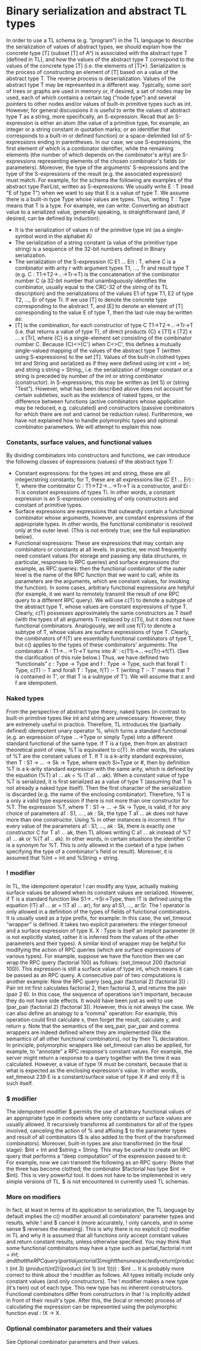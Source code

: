 # Binary serialization and abstract TL types
In order to use a TL schema (e.g. “program”) in the TL language to describe the serialization of values of abstract types, we should explain how the concrete type [T] (subset [T] of A^) is associated with the abstract type T (defined in TL), and how the values of the abstract type T correspond to the values of the concrete type [T] (i.e. the elements of [T]*).
Serialization is the process of constructing an element of [T] based on a value of the abstract type T. The reverse process is deserialization.
Values of the abstract type T may be represented in a different way. Typically, some sort of trees or graphs are used in memory or, if desired, a set of nodes may be used, each of which contains a certain tag (“node type”) and several pointers to other nodes and/or values of built-in primitive types such as int. However, for general discussions it is useful to write the values of abstract type T as a string, more specifically, an S-expression. Recall that an S-expression is either an atom (the value of a primitive type, for example, an integer or a string constant in quotation marks; or an identifier that corresponds to a built-in or defined function) or a space-delimited list of S-expressions ending in parentheses. In our case, we use S-expressions, the first element of which is a combinator identifier, while the remaining elements (the number of which depends on the combinator's arity) are S-expressions representing elements of the chosen combinator's fields (or parameters). Moreover, the type of the arguments' S-expressions and the type of the S-expressions of the result (e.g. the associated expression) must match.
For example, for the schema
the following are examples of the abstract type PairList, written as S-expressions:
We usually write E : T (read "E of type T”) when we want to say that E is a value of type T. We assume there is a built-in type Type whose values are types. Thus, writing T : Type means that T is a type.
For example, we can write:
Converting an abstract value to a serialized value, generally speaking, is straightforward (and, if desired, can be defined by induction):
- It is the serialization of values n of the primitive type int (as a single-symbol word in the alphabet A)
- The serialization of a string constant (a value of the primitive type string) is a sequence of the 32-bit numbers defined in Binary serialization.
- The serialization of the S-expression (C E1 ... Er) : T, where C is a combinator with arity r with argument types T1, ..., Tr and result type T (e.g. C : T1->T2->...->Tr->T) is the concatenation of the combinator number C (a 32-bit number that unambiguously identifies the combinator, usually equal to the CRC-32 of the string of its TL description) and the serializations of the values E1 of type T1, E2 of type T2, ..., Er of type Tr.
If we use [T] to denote the concrete type corresponding to the abstract T, and [E] to denote an element of [T] corresponding to the value E of type T, then the last rule may be written as:
- [T] is the combination, for each constructor of type C T1->T2->...->Tr->T (i.e. that returns a value of type T), of direct products {C} x [T1] x [T2] x ... x [Tr], where {C} is a single-element set consisting of the combinator number C. Because {C}<>{C'} when C<>C', this defines a mutually single-valued mapping of the values of the abstract type T (written using S-expressions) to the set [T].
Values of the built-in clothed types Int and String and serialized as if they were defined using int x:int = Int; and string s:string = String;, i.e. the serialization of integer constant or a string is preceded by number of the int or string combinator (constructor). In S-expressions, this may be written as (int 5) or (string "Test").
However, what has been described above does not account for certain subtleties, such as the existence of naked types, or the difference between functions (active combinators whose application may be reduced, e.g. calculated) and constructors (passive combinators for which there are not and cannot be reduction rules). Furthermore, we have not explained how to handle polymorphic types and optional combinator parameters. We will attempt to explain this now.
### Constants, surface values, and functional values
By dividing combinators into constructors and functions, we can introduce the following classes of expressions (values) of the abstract type T:
- Constant expressions: for the types int and string, these are all integer/string constants; for T, these are all expressions like (C E1 ... Er) : T, where the combinator C : T1->T2->...->Tr->T is a constructor, and Ei : Ti is constant expressions of types Ti. In other words, a constant expression is an S-expression consisting of only constructors and constant of primitive types.
- Surface expressions are expressions that outwardly contain a functional combinator whose arguments, however, are constant expressions of the appropriate types. In other words, the functional combinator is resolved only at the outer level. (This is not entirely true; see the full explanation below).
- Functional expressions: These are expressions that may contain any combinators or constants at all levels.
In practice, we most frequently need constant values (for storage and passing any data structures, in particular, responses to RPC queries) and surface expressions (for example, as RPC queries: then the functional combinator of the outer level is the name of the RPC function that we want to call, while its parameters are the arguments, which are constant values, for invoking the function). In some cases, arbitrary functional expressions are helpful (for example, it we want to remotely transmit the result of one RPC query to a different RPC query).
We will use c(T) to denote a subtype of the abstract type T, whose values are constant expressions of type T. Clearly, c(T) possesses approximately the same constructors as T itself (with the types of all arguments Ti replaced by c(Ti), but it does not have functional combinators.
Analogously, we will use f(T) to denote a subtype of T, whose values are surface expressions of type T. Clearly, the combinators of f(T) are essentially functional combinators of type T, but c() applies to the types of these combinators' arguments: The combinator A : T1->...->Tr->T turns into A' : c(T1)->...->c(Tr)->f(T). (See the clarification of this rule below.)
Thus, we have defined two “functionals” c : Type -> Type and f : Type -> Type, such that forall T : Type, c(T) :- T and forall T : Type, f(T) :- T  (writing T :- T' means that T is contained in T', or that T is a subtype of T').
We will assume that c and f are idempotent.
### Naked types
From the perspective of abstract type theory, naked types (in contrast to built-in primitive types like int and string are unnecessary. However, they are extremely useful in practice.
Therefore, TL introduces the (partially defined) idempotent unary operator %, which turns a standard functional (e.g. an expression of type ...->Type or simply Type) into a different standard functional of the same type. If T is a type, then from an abstract theoretical point of view, %T is equivalent to c(T). In other words, the values of %T are the constant values of T. If T is a k-arity standard expression, then T : S1 -> ... -> Sk -> Type, where each Si=Type or #, then by definition %T is a k-arity standard expression with the same arity, which is defined by the equation (%T) a1 ... ak = % (T a1 ... ak).
When a constant value of type %T is serialized, it is first serialized as a value of type T (assuming that T is not already a naked type itself). Then the first character of the serialization is discarded (e.g. the name of the enclosing combinator). Therefore, %T is a only a valid type expression if there is not more than one constructor for %T. The expression %T, where T : S1 -> ... -> Sk -> Type, is valid, if for any choice of parameters a1 : S1, ... , ak : Sk, the type T a1 ... ak does not have more than one constructor. Using % in other instances is incorrect.
If for every value of the parameters a1 : S1, ..., ak : Sk, there is exactly one constructor C for T a1 ... ak, then TL allows writing C a1 ... ak instead of %T a1 ... ak or %(T a1 .. ak). In other words, in certain situations the identifier C is a synonym for %T. This is only allowed in the context of a type (when specifying the type of a combinator's field or result).
Moreover, it is assumed that %Int = int and %String = string.
### ! modifier
In TL, the idempotent operator ! can modify any type, actually making surface values be allowed when its constant values are serialized. However, if T is a standard function like S1->..->Sr->Type, then !T is defined using the equation (!T) a1 ... ar = !(T a1 ... ar), for any a1:S1, ..., ar:Sr.
The ! operator is only allowed in a definition of the types of fields of functional combinators. It is usually used as a type prefix, for example:
In this case, the set_timeout “wrapper” is defined. It takes two explicit parameters: the integer timeout and a surface expression of type X. X : Type is itself an implicit parameter (it is not explicitly stated, rather it is inferred from the values of the other parameters and their types). A similar kind of wrapper may be helpful for modifying the action of RPC queries (which are surface expressions of various types). For example, suppose we have the function
then we can wrap the RPC query (factorial 100) as follows: (set_timeout 200 (factorial 100)). This expression is still a surface value of type int, which means it can be passed as an RPC query.
A consecutive pair of two computations is another example:
Now the RPC query (seq_pair (factorial 2) (factorial 3)) : Pair int int first calculates factorial 2, then factorial 3, and returns the pair (pair 2 6). In this case, the sequence of operations isn't important, because they do not have side effects. It would have been just as well to use (par_pair (factorial 2) (factorial 3)). However, this is not always the case.
We can also define an analogy to a “comma” operation:
For example, this operation could first calculate x, then forget the result, calculate y, and return y.
Note that the semantics of the seq_pair, par_pair and comma wrappers are indeed defined where they are implemented (like the semantics of all other functional combinators), not by their TL declaration.
In principle, polymorphic wrappers like set_timeout can also be applied, for example, to “annotate” a RPC response's constant values. For example, the server might return a response to a query together with the time it was calculated. However, a value of type !X must be constant, because that is what is expected as the enclosing expression's value. In other words, set_timeout 239 E is a constant/surface value of type X if and only if E is such itself.
### $ modifier
The idempotent modifier $ permits the use of arbitrary functional values of an appropriate type in contexts where only constants or surface values are usually allowed. It recursively transforms all combinators for all of the types involved, canceling the action of % and affixing $ to the parameter types and result of all combinators ($ is also added to the front of the transformed combinators). Moreover, built-in types are also transformed (in the final stage): $int = Int and $string = String.
This may be useful to create an RPC query that performs a “deep computation” of the expression passed to it:
For example, now we can transmit the following as an RPC query:
(Note that the three has become clothed; the combinator $factorial has type $int -> $int).
This is very powerful tool. It does not have to be implemented in very simple versions of TL. $ is not encountered in currently used TL schemas.
### More on modifiers
In fact, at least in terms of its application to serialization, the TL language by default implies the c() modifier around all combinators' parameter types and results, while ! and $ cancel it (more accurately, ! only cancels, and in some sense $ reverses the meaning). This is why there is no explicit c() modifier in TL and why it is assumed that all functions only accept constant values and return constant results, unless otherwise specified.
You may think that some functional combinators may have a type such as partial_factorial n:int = $int; and that the RPC query (partial_factorial 3) might then unexpectedly return ($product (int 3) ($product (int 2) ($product (int 1) (int 1)))) : $int ...
It is probably more correct to think about the ! modifier as follows. All types initially include only constant values (and only constructors). The ! modifier makes a new type (it's twin) out of each type. This new type has no inherent constructors. Functional combinators differ from constructors in that ! is implicitly added in front of their result's type. After this, the (local or remote) process of calculating the expression can be represented using the polymorphic function eval : !X -> X.
### Optional combinator parameters and their values
See Optional combinator parameters and their values.

